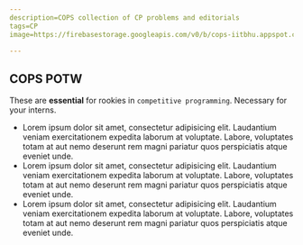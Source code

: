 ```yaml
---
description=COPS collection of CP problems and editorials
tags=CP
image=https://firebasestorage.googleapis.com/v0/b/cops-iitbhu.appspot.com/o/logo.jpg?alt=media&token=d6f4c531-bec6-483e-83b3-166861c19d35

---
```


## COPS POTW
These are **essential** for rookies in `competitive programming`. Necessary for your interns.
+ Lorem ipsum dolor sit amet, consectetur adipisicing elit. Laudantium veniam exercitationem expedita laborum at voluptate. Labore, voluptates totam at aut nemo deserunt rem magni pariatur quos perspiciatis atque eveniet unde.
+ Lorem ipsum dolor sit amet, consectetur adipisicing elit. Laudantium veniam exercitationem expedita laborum at voluptate. Labore, voluptates totam at aut nemo deserunt rem magni pariatur quos perspiciatis atque eveniet unde.
+ Lorem ipsum dolor sit amet, consectetur adipisicing elit. Laudantium veniam exercitationem expedita laborum at voluptate. Labore, voluptates totam at aut nemo deserunt rem magni pariatur quos perspiciatis atque eveniet unde.
